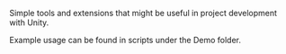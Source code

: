 ﻿Simple tools and extensions that might be useful in project development with Unity.

Example usage can be found in scripts under the Demo folder.